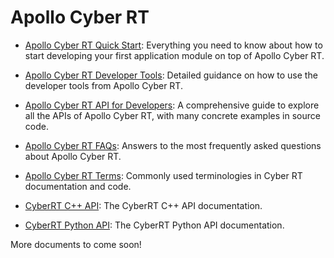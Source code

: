 # Apollo Cyber RT


* [Apollo Cyber RT Quick Start](CyberRT_Quick_Start.md): Everything you need to know about how to start developing your first application module on top of Apollo Cyber RT. 

* [Apollo Cyber RT Developer Tools](CyberRT_Developer_Tools.md): Detailed guidance on how to use the developer tools from Apollo Cyber RT. 

* [Apollo Cyber RT API for Developers](CyberRT_API_for_Developers.md): A comprehensive guide to explore all the APIs of Apollo Cyber RT, with many concrete examples in source code.

* [Apollo Cyber RT FAQs](https://github.com/ApolloAuto/apollo/tree/master/docs/FAQs/CyberRT_FAQs.md): Answers to the most frequently asked questions about Apollo Cyber RT.

* [Apollo Cyber RT Terms](CyberRT_Terms.md): Commonly used terminologies in Cyber RT documentation and code.

* [CyberRT C++ API](html_cpp/html/index.html): The CyberRT C++ API documentation.

* [CyberRT Python API](html_py/html/index.html): The CyberRT Python API documentation.
                                                 

More documents to come soon!

